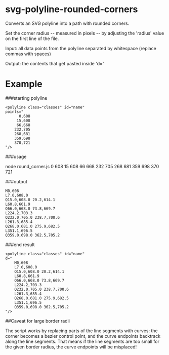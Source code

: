 # svg-polyline-rounded-corners
Converts an SVG polyline into a path with rounded corners.

Set the corner radius -- measured in pixels -- by adjusting the 'radius' value on the first line of the file.

Input: all data points from the polyline separated by whitespace (replace commas with spaces)



Output: the contents that get pasted inside 'd='

# Example

###starting polyline
```
<polyline class="classes" id="name"
points="
	  0,608
	 15,608
	 66,668
	232,705
	268,681
	359,698
	370,721
"/>
```

###usage

node round_corner.js 0 608 15 608 66 668 232 705 268 681 359 698 370 721



###output
```
M0,608
L7.0,608.0
Q15.0,608.0 20.2,614.1
L60.8,661.9
Q66.0,668.0 73.8,669.7
L224.2,703.3
Q232.0,705.0 238.7,700.6
L261.3,685.4
Q268.0,681.0 275.9,682.5
L351.1,696.5
Q359.0,698.0 362.5,705.2
```



###end result
```
<polyline class="classes" id="name"
d="
	M0,608
	L7.0,608.0
	Q15.0,608.0 20.2,614.1
	L60.8,661.9
	Q66.0,668.0 73.8,669.7
	L224.2,703.3
	Q232.0,705.0 238.7,700.6
	L261.3,685.4
	Q268.0,681.0 275.9,682.5
	L351.1,696.5
	Q359.0,698.0 362.5,705.2
"/>
```

##Caveat for large border radii

The script works by replacing parts of the line segments with curves: the corner becomes a bezier control point, and the curve endpoints backtrack along the line segments. That means if the line segments are too small for the given border radius, the curve endpoints will be misplaced!
